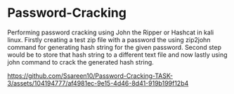 # Password-Cracking
Performing password cracking using John the Ripper or Hashcat in kali linux. 
Firstly creating a test zip file with a password the using zip2john command for generating hash string for the given password. 
Second step would be to store that hash string to a different text file and now 
lastly using john command to crack the generated hash string. 


https://github.com/Ssareen10/Password-Cracking-TASK-3/assets/104194777/af4981ec-9e15-4d46-8d41-919b199f12b4

